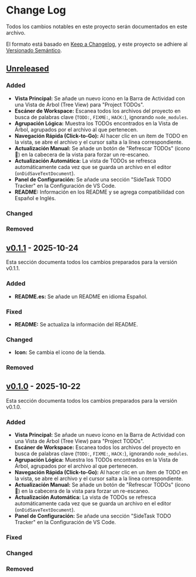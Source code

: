 # Change Log

Todos los cambios notables en este proyecto serán documentados en este archivo.

El formato está basado en [Keep a Changelog](https://keepachangelog.com/es-ES/1.1.0/),
y este proyecto se adhiere al [Versionado Semántico](https://semver.org/spec/v2.0.0.html).

## [Unreleased]

### Added

- **Vista Principal:** Se añade un nuevo ícono en la Barra de Actividad con una Vista de Árbol (Tree View) para "Project TODOs".
- **Escáner de Workspace:** Escanea todos los archivos del proyecto en busca de palabras clave (`TODO:`, `FIXME:`, `HACK:`), ignorando `node_modules`.
- **Agrupación Lógica:** Muestra los TODOs encontrados en la Vista de Árbol, agrupados por el archivo al que pertenecen.
- **Navegación Rápida (Click-to-Go):** Al hacer clic en un ítem de TODO en la vista, se abre el archivo y el cursor salta a la línea correspondiente.
- **Actualización Manual:** Se añade un botón de "Refrescar TODOs" (ícono 🔄) en la cabecera de la vista para forzar un re-escaneo.
- **Actualización Automática:** La vista de TODOs se refresca automáticamente cada vez que se guarda un archivo en el editor (`onDidSaveTextDocument`).
- **Panel de Configuración:** Se añade una sección "SideTask TODO Tracker" en la Configuración de VS Code.
- **README:** Información en los README y se agrega compatibilidad con Español e Inglés.
<!-- 
- **Ajuste de Palabras Clave:** Se añade la configuración `sidetask.keywords` (con `["TODO", "FIXME", "HACK"]` por defecto) para que el usuario pueda personalizar los términos de búsqueda.
-->
### Changed


### Removed

<!-- 
## [v0.2.0] - 2025-10-DD
Esta sección documenta todos los cambios preparados para la primera versión (v0.2.0).

### Added
- **Ajuste de Palabras Clave:** Se añade la configuración `sidetask.keywords` (con `["TODO", "FIXME", "HACK"]` por defecto) para que el usuario pueda personalizar los términos de búsqueda.

### Fixed

### Changed

### Removed
-->

## [v0.1.1] - 2025-10-24
Esta sección documenta todos los cambios preparados para la versión v0.1.1.

### Added
- **README.es:** Se añade un README en idioma Español.

### Fixed
- **README:** Se actualiza la información del README.

### Changed
- **Icon:** Se cambia el icono de la tienda.

### Removed

## [v0.1.0] - 2025-10-22
Esta sección documenta todos los cambios preparados para la versión v0.1.0.

### Added

- **Vista Principal:** Se añade un nuevo ícono en la Barra de Actividad con una Vista de Árbol (Tree View) para "Project TODOs".
- **Escáner de Workspace:** Escanea todos los archivos del proyecto en busca de palabras clave (`TODO:`, `FIXME:`, `HACK:`), ignorando `node_modules`.
- **Agrupación Lógica:** Muestra los TODOs encontrados en la Vista de Árbol, agrupados por el archivo al que pertenecen.
- **Navegación Rápida (Click-to-Go):** Al hacer clic en un ítem de TODO en la vista, se abre el archivo y el cursor salta a la línea correspondiente.
- **Actualización Manual:** Se añade un botón de "Refrescar TODOs" (ícono 🔄) en la cabecera de la vista para forzar un re-escaneo.
- **Actualización Automática:** La vista de TODOs se refresca automáticamente cada vez que se guarda un archivo en el editor (`onDidSaveTextDocument`).
- **Panel de Configuración:** Se añade una sección "SideTask TODO Tracker" en la Configuración de VS Code.

### Fixed

### Changed

### Removed

[unreleased]: https://github.com/lautaro-rojas/SideTask
[v0.2.0]: https://github.com/lautaro-rojas/SideTask
[v0.1.1]: https://github.com/lautaro-rojas/SideTask
[v0.1.0]: https://github.com/lautaro-rojas/SideTask